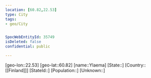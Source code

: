 ```yaml
---
location: [60.82,22.53]
type: City
tags:
- geo/City


SpocWebEntityId: 35749
isDeleted: false
confidential: public

---
```

[geo-lon::22.53]
[geo-lat::60.82]
[name::Ylaema]
[State::]
[Country::[[Finland]]]
[StateId::]
[Population::]
[Unknown::]

